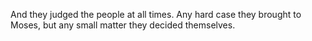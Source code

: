 And they judged the people at all times. Any hard case they brought to Moses, but any small matter they decided themselves.
